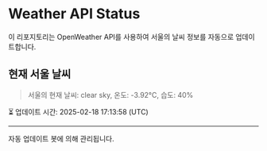 
# Weather API Status

이 리포지토리는 OpenWeather API를 사용하여 서울의 날씨 정보를 자동으로 업데이트합니다.

## 현재 서울 날씨
> 서울의 현재 날씨: clear sky, 온도: -3.92°C, 습도: 40%

⏳ 업데이트 시간: 2025-02-18 17:13:58 (UTC)

---
자동 업데이트 봇에 의해 관리됩니다.
